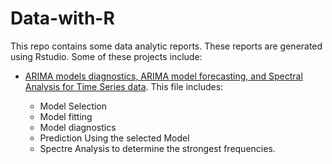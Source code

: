 # Data-with-R
This repo contains some data analytic reports. These reports are generated using Rstudio. Some of these projects include:

- <a href="https://github.com/Abdullahi-a-hussein/Data-with-R/blob/main/ARIMA-models.Rmd">ARIMA models diagnostics, ARIMA model forecasting, and Spectral Analysis for Time Series data</a>.
This file includes:

  - Model Selection
  - Model fitting
  - Model diagnostics
  - Prediction Using the selected Model
  - Spectre Analysis to determine the strongest frequencies.
